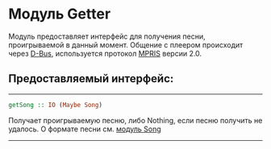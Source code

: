 # Модуль Getter

Модуль предоставляет интерфейс для получения песни, проигрываемой в данный момент. Общение с плеером 
происходит через [D-Bus](http://www.freedesktop.org/wiki/Software/dbus), используется протокол [MPRIS](https://specifications.freedesktop.org/mpris-spec/latest/) 
версии 2.0.

## Предоставляемый интерфейс:

----

```Haskell
getSong :: IO (Maybe Song)
```
Получаeт проигрываемую песню, либо Nothing, если песню получить не удалось. О формате песни см. [модуль Song](Song.md)

----
